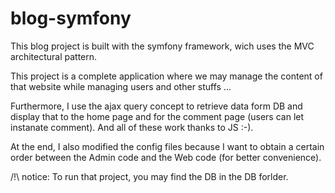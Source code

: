 # blog-symfony

This blog project is built with the symfony framework, wich uses the MVC architectural pattern.

This project is a complete application where we may manage the content of that website while managing users
and other stuffs ...

Furthermore, I use the ajax query concept to retrieve data form DB and display that to the home page and for
the comment page (users can let instanate comment).  And all of these work thanks to JS :-).

At the end, I also modified the config files because I want to obtain a certain order between the Admin code
and the Web code (for better convenience).

/!\ notice: To run that project, you may find the DB in the DB forlder.
